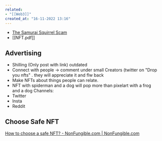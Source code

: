 ```yaml
---
related:
- "[[Web3]]"
created_at: "16-11-2022 13:16"
---
```



- [The Samurai Squirrel Scam](https://twitter.com/TheSquirrelsNFT)
- [[NFT.pdf]]

## Advertising
- Shilling (Only post with link) outdated
- Connect with people → comment under small Creators (twitter on "Drop you nfts" . they will appreciate it and flw back
- Make NFTs about things people can relate.
- NFT with spiderman and a dog will pop more than pixelart with a frog and a dog
Channels:
-   Twitter
-   Insta
-   Reddit

## Choose Safe NFT
[How to choose a safe NFT? - NonFungible.com | NonFungible.com](https://nonfungible.com/blog/how-to-choose-safe-nft)